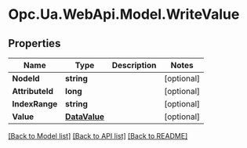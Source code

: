 # Opc.Ua.WebApi.Model.WriteValue

## Properties

Name | Type | Description | Notes
------------ | ------------- | ------------- | -------------
**NodeId** | **string** |  | [optional] 
**AttributeId** | **long** |  | [optional] 
**IndexRange** | **string** |  | [optional] 
**Value** | [**DataValue**](DataValue.md) |  | [optional] 

[[Back to Model list]](../README.md#documentation-for-models) [[Back to API list]](../README.md#documentation-for-api-endpoints) [[Back to README]](../README.md)

